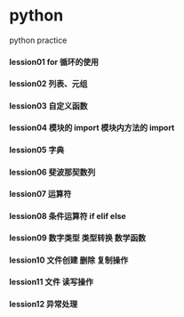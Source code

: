 # python
python practice
#### lession01 for 循环的使用
#### lession02 列表、元组
#### lession03 自定义函数
#### lession04 模块的 import  模块内方法的 import
#### lession05 字典
#### lession06 斐波那契数列
#### lession07 运算符
#### lession08 条件运算符 if elif else
#### lession09 数字类型 类型转换 数学函数
#### lession10 文件创建 删除 复制操作
#### lession11 文件 读写操作
#### lession12 异常处理
